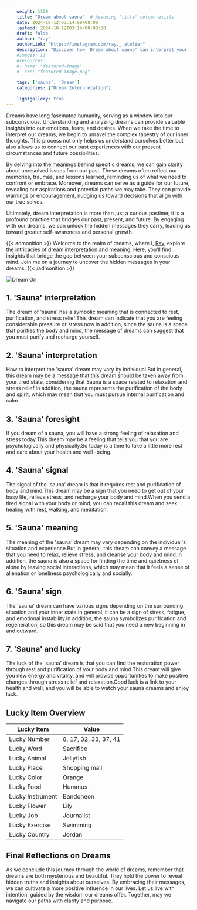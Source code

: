 ```yaml
---
    weight: 1159
    title: "Dream about sauna"  # Assuming 'title' column exists
    date: 2024-10-12T03:14:00+08:00
    lastmod: 2024-10-12T03:14:00+08:00
    draft: false
    author: "ray"
    authorLink: "https://instagram.com/ray._.atelier"
    description: "Discover how 'Dream about sauna' can interpret your future and uncover its significant meanings in your life."
    #images: []
    #resources:
    #- name: "featured-image"
    #  src: "featured-image.png"
    
    tags: ['sauna', 'Dream']
    categories: ["Dream Interpretation"]
    
    lightgallery: true
---
```

    
Dreams have long fascinated humanity, serving as a window into our subconscious. Understanding and analyzing dreams can provide valuable insights into our emotions, fears, and desires. When we take the time to interpret our dreams, we begin to unravel the complex tapestry of our inner thoughts. This process not only helps us understand ourselves better but also allows us to connect our past experiences with our present circumstances and future possibilities.

By delving into the meanings behind specific dreams, we can gain clarity about unresolved issues from our past. These dreams often reflect our memories, traumas, and lessons learned, reminding us of what we need to confront or embrace. Moreover, dreams can serve as a guide for our future, revealing our aspirations and potential paths we may take. They can provide warnings or encouragement, nudging us toward decisions that align with our true selves.

Ultimately, dream interpretation is more than just a curious pastime; it is a profound practice that bridges our past, present, and future. By engaging with our dreams, we can unlock the hidden messages they carry, leading us toward greater self-awareness and personal growth.

{{< admonition >}}
Welcome to the realm of dreams, where I, [Ray](https://instagram.com/ray._.atelier), explore the intricacies of dream interpretation and meaning. Here, you’ll find insights that bridge the gap between your subconscious and conscious mind. Join me on a journey to uncover the hidden messages in your dreams.
{{< /admonition >}}

![Dream Grl](https://cdn.pixabay.com/photo/2017/11/02/03/35/gothic-2910057_1280.jpg "Dream Grl")

## 1. 'Sauna' interpretation
The dream of 'sauna' has a symbolic meaning that is connected to rest, purification, and stress relief.This dream can indicate that you are feeling considerable pressure or stress now.In addition, since the sauna is a space that purifies the body and mind, the message of dreams can suggest that you must purify and recharge yourself.

## 2. 'Sauna' interpretation
How to interpret the 'sauna' dream may vary by individual.But in general, this dream may be a message that this dream should be taken away from your tired state, considering that Sauna is a space related to relaxation and stress relief.In addition, the sauna represents the purification of the body and spirit, which may mean that you must pursue internal purification and calm.

## 3. 'Sauna' foresight
If you dream of a sauna, you will have a strong feeling of relaxation and stress today.This dream may be a feeling that tells you that you are psychologically and physically.So today is a time to take a little more rest and care about your health and well -being.

## 4. 'Sauna' signal
The signal of the 'sauna' dream is that it requires rest and purification of body and mind.This dream may be a sign that you need to get out of your busy life, relieve stress, and recharge your body and mind.When you send a tired signal with your body or mind, you can recall this dream and seek healing with rest, walking, and meditation.

## 5. 'Sauna' meaning
The meaning of the 'sauna' dream may vary depending on the individual's situation and experience.But in general, this dream can convey a message that you need to relax, relieve stress, and cleanse your body and mind.In addition, the sauna is also a space for finding the time and quietness of alone by leaving social interactions, which may mean that it feels a sense of alienation or loneliness psychologically and socially.

## 6. 'Sauna' sign
The 'sauna' dream can have various signs depending on the surrounding situation and your inner state.In general, it can be a sign of stress, fatigue, and emotional instability.In addition, the sauna symbolizes purification and regeneration, so this dream may be said that you need a new beginning in and outward.

## 7. 'Sauna' and lucky
The luck of the 'sauna' dream is that you can find the restoration power through rest and purification of your body and mind.This dream will give you new energy and vitality, and will provide opportunities to make positive changes through stress relief and relaxation.Good luck is a link to your health and well, and you will be able to watch your sauna dreams and enjoy luck.

## Lucky Item Overview
| Lucky Item          | Value              |
|---------------|--------------------|
| Lucky Number        | 8, 17, 32, 33, 37, 41  |
| Lucky Word          | Sacrifice |
| Lucky Animal        | Jellyfish |
| Lucky Place         | Shopping mall     |
| Lucky Color         | Orange     |
| Lucky Food          | Hummus      |
| Lucky Instrument    | Bandoneon |
| Lucky Flower        | Lily    |
| Lucky Job           | Journalist       |
| Lucky Exercise      | Swimming  |
| Lucky Country       | Jordan    |


##  Final Reflections on Dreams

As we conclude this journey through the world of dreams, remember that dreams are both mysterious and beautiful. They hold the power to reveal hidden truths and insights about ourselves. By embracing their messages, we can cultivate a more positive influence in our lives. Let us live with intention, guided by the wisdom our dreams offer. Together, may we navigate our paths with clarity and purpose.
